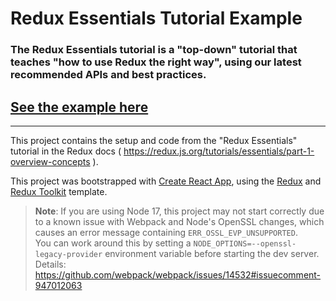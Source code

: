 # Redux Essentials Tutorial Example 
### The Redux Essentials tutorial is a "top-down" tutorial that teaches "how to use Redux the right way", using our latest recommended APIs and best practices.

## [See the example here](https://reduxessentials.netlify.app)
---
This project contains the setup and code from the "Redux Essentials" tutorial in the Redux docs ( https://redux.js.org/tutorials/essentials/part-1-overview-concepts ).

This project was bootstrapped with [Create React App](https://github.com/facebook/create-react-app), using the [Redux](https://redux.js.org/) and [Redux Toolkit](https://redux-toolkit.js.org/) template.

> **Note**: If you are using Node 17, this project may not start correctly due to a known issue with Webpack and Node's OpenSSL changes, which causes an error message containing `ERR_OSSL_EVP_UNSUPPORTED`.  
> You can work around this by setting a `NODE_OPTIONS=--openssl-legacy-provider` environment variable before starting the dev server.
> Details: https://github.com/webpack/webpack/issues/14532#issuecomment-947012063
